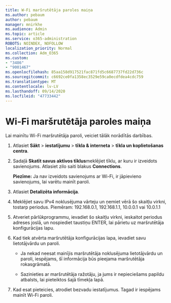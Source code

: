 ```yaml
---
title: W-Fi maršrutētāja paroles maiņa
ms.author: pebaum
author: pebaum
manager: mnirkhe
ms.audience: Admin
ms.topic: article
ms.service: o365-administration
ROBOTS: NOINDEX, NOFOLLOW
localization_priority: Normal
ms.collection: Adm_O365
ms.custom:
- "3486"
- "9001467"
ms.openlocfilehash: 85aa158d917521fac871fd5c6687737fd22d736c
ms.sourcegitcommit: c6692ce0fa1358ec3529e59ca0ecdfdea4cdc759
ms.translationtype: MT
ms.contentlocale: lv-LV
ms.lasthandoff: 09/14/2020
ms.locfileid: "47733442"
---
```

# <a name="change-your-wi-fi-router-password"></a>Wi-Fi maršrutētāja paroles maiņa

Lai mainītu Wi-Fi maršrutētāja paroli, veiciet tālāk norādītās darbības.

1. Atlasiet **Sākt**  >  **iestatījumu**  >  **tīkla & interneta**  >  **tīkla un koplietošanas centra**.

2. Sadaļā **Skatīt savus aktīvos tīklus**meklējiet tīklu, ar kuru ir izveidots savienojums. Atlasiet zilo saiti blakus **Connections**.<br>

   **Piezīme:** Ja nav izveidots savienojums ar Wi-Fi, ir jāpievieno savienojums, lai varētu mainīt paroli.

3. Atlasiet **Detalizēta informācija**.

4. Meklējiet savu IPv4 noklusējuma vārteju un ņemiet vērā šo skaitļu virkni, tostarp periodus. Piemēram: 192.168.0.1, 192.168.1.1, 10.0.0.1 vai 10.0.1.1

5. Atveriet pārlūkprogrammu, ievadiet šo skaitļu virkni, ieskaitot periodus adreses joslā, un nospiediet taustiņu ENTER, lai pārietu uz maršrutētāja konfigurācijas lapu.

6. Kad tiek atvērta maršrutētāja konfigurācijas lapa, ievadiet savu lietotājvārdu un paroli.<br>
   - Ja nekad neesat mainījis maršrutētāja noklusējuma lietotājvārdu un paroli, iespējams, šī informācija būs pieejama maršrutētāja rokasgrāmatā.

   - Sazinieties ar maršrutētāja ražotāju, ja jums ir nepieciešams papildu atbalsts, lai pieteiktos šajā tīmekļa lapā.

7. Kad esat pieteicies, atrodiet bezvadu iestatījumus. Tagad ir iespējams mainīt Wi-Fi paroli.
